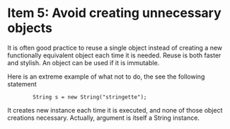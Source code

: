 # Item 5: Avoid creating unnecessary objects

It is often good practice to reuse a single object instead of creating a new functionally equivalent object each time it is needed.
Reuse is both faster and stylish. An object can be used if it is immutable.

Here is an extreme example of what not to do, the see the following statement

            String s = new String("stringette");
            
It creates new instance each time it is executed, and none of those object creations necessary. Actually, argument is itself a String instance.
            
     





